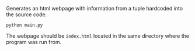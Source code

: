 Generates an html webpage with information from a tuple hardcoded into the source code.

```
python main.py
```

The webpage should be `index.html` located in the same directory where the program was run from.
